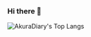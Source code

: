 ### Hi there 👋
![AkuraDiary's Top Langs](https://github-readme-stats.vercel.app/api/top-langs/?username=Sloot25&theme=tokyonight&layout=compact)  
<!--
**Sloot25/Sloot25** is a ✨ _special_ ✨ repository because its `README.md` (this file) appears on your GitHub profile.

Here are some ideas to get you started:

- 🔭 I’m currently working on ...
- 🌱 I’m currently learning ...
- 👯 I’m looking to collaborate on ...
- 🤔 I’m looking for help with ...
- 💬 Ask me about ...
- 📫 How to reach me: ...
- 😄 Pronouns: ...
- ⚡ Fun fact: ...
-->

